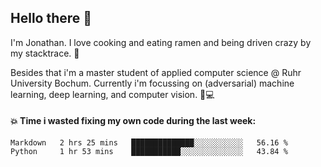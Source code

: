 ## Hello there 👋

I'm Jonathan. I love cooking and eating ramen and being driven crazy by my stacktrace. 🍜

Besides that i'm a master student of applied computer science @ Ruhr University Bochum. 
Currently i'm focussing on (adversarial) machine learning, deep learning, and computer vision. 🔬💻

#### 💥 Time i wasted fixing my own code during the last week:

<!--START_SECTION:waka-->

```text
Markdown   2 hrs 25 mins   ██████████████░░░░░░░░░░░   56.16 %
Python     1 hr 53 mins    ███████████░░░░░░░░░░░░░░   43.84 %
```

<!--END_SECTION:waka-->
